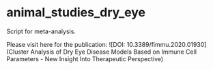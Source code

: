 # animal_studies_dry_eye
Script for meta-analysis.

Please visit here for the publication:
![DOI: 10.3389/fimmu.2020.01930](Cluster Analysis of Dry Eye Disease Models Based on Immune Cell Parameters - New Insight Into Therapeutic Perspective)
